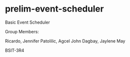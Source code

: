 # prelim-event-scheduler

Basic Event Scheduler

Group Members:

Ricardo, Jennifer
Patolilic, Agcel John
Dagbay, Jaylene May

BSIT-3R4
